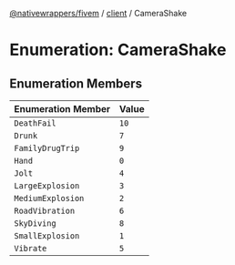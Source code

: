 [@nativewrappers/fivem](../../README.md) / [client](../README.md) / CameraShake

# Enumeration: CameraShake

## Enumeration Members

| Enumeration Member | Value |
| :------ | :------ |
| `DeathFail` | `10` |
| `Drunk` | `7` |
| `FamilyDrugTrip` | `9` |
| `Hand` | `0` |
| `Jolt` | `4` |
| `LargeExplosion` | `3` |
| `MediumExplosion` | `2` |
| `RoadVibration` | `6` |
| `SkyDiving` | `8` |
| `SmallExplosion` | `1` |
| `Vibrate` | `5` |
